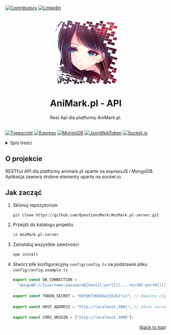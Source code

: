 <div id="top"></div>

[![Contributors][contributors-shield]][contributors-url]
[![LinkedIn][linkedin-shield]][linkedin-url]

<br />
<div align="center">
  <a href="https://animark.pl">
    <img src="./readme/logo.jpg" alt="AniMark.pl Logo" width="200" height="200">
  </a>

<h1 align="center">AniMark.pl - API</h1>
  <p align="center">
    Rest Api dla platformy AniMark.pl.
    <br />
    <br />
  </p>
</div>

[![Typescript][typescript]][typescript-url]
[![Express][express]][express-url]
[![MongoDB][mongodb]][mongodb-url]
[![JsonWebToken][jsonwebtoken]][jsonwebtoken-url]
[![Socket.io][socketio]][socketio-url]

<details>
  <summary>Spis treści</summary>
  <ol>
    <li>
      <a href="#o-projekcie">O projekcie</a>
    </li>
    <li>
      <a href="#jak-zacząć">Jak zacząć</a>
    </li>
  </ol>
</details>

## O projekcie

RESTFul API dla platformy animark.pl oparte na expressJS i MongoDB. Aplikacja zawiera drobne elementy oparte na socket.io.

## Jak zacząć

1. Sklonuj repozytorium
   ```sh
   git clone https://github.com/QuestionsMark/AniMark.pl-server.git
   ```
2. Przejdź do katalogu projektu
   ```sh
   cd AniMark.pl-server
   ```
3. Zainstaluj wszystkie zależności
   ```sh
   npm install
   ```
4. Stwórz plik konfiguracyjny `config/config.ts` na podstawie pliku `config/config.example.ts`

   ```js
   export const DB_CONNECTION =
     "mongodb://[username:password@]host1[:port1][,...hostN[:portN]][/[defaultauthdb][?options]]"; // link połączenia do bazy danych MongoDB

   export const TOKEN_SECRET = "KOf@h73KEU&4JjKJk2!Lo"; // dowolny ciąg znaków, mozna zostawić tak jak jest

   export const HOST_ADDRESS = "http://localhost:3001"; // adres servera bez slasha na końcu!!!

   export const CORS_ORIGIN = ["http://localhost:3000"];
   ```

   <p align="right">(<a href="#top">back to top</a>)</p>

[animark-url]: https://animark.pl
[contributors-shield]: https://img.shields.io/github/contributors/QuestionsMark/AniMark.pl-client.svg?style=for-the-badge
[contributors-url]: https://github.com/QuestionsMark/AniMark.pl-client/graphs/contributors
[linkedin-shield]: https://img.shields.io/badge/-LinkedIn-black.svg?style=for-the-badge&logo=linkedin&colorB=555
[linkedin-url]: https://www.linkedin.com/in/s%C5%82awomir-dziurman-75464b205/
[typescript]: https://img.shields.io/badge/typescript-20232A?style=for-the-badge&logo=typescript&logoColor=3178c6
[typescript-url]: https://www.typescriptlang.org/
[express]: https://img.shields.io/badge/Express.js-404D59?style=for-the-badge
[express-url]: https://www.npmjs.com/package/express
[mongodb]: https://img.shields.io/badge/MongoDB-4EA94B?style=for-the-badge&logo=mongodb&logoColor=white
[mongodb-url]: https://www.mongodb.com/
[jsonwebtoken]: https://img.shields.io/badge/json%20web%20tokens-323330?style=for-the-badge&logo=json-web-tokens&logoColor=pink
[jsonwebtoken-url]: https://www.npmjs.com/package/jsonwebtoken
[socketio]: https://img.shields.io/badge/Socket.io-010101?&style=for-the-badge&logo=Socket.io&logoColor=white
[socketio-url]: https://socket.io/
